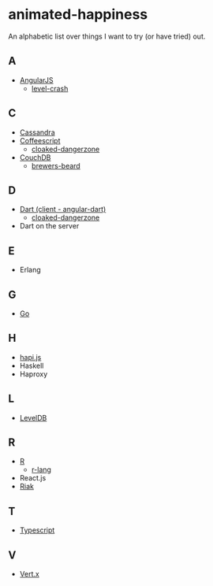animated-happiness
==================

An alphabetic list over things I want to try (or have tried) out.

## A
- [AngularJS](https://angularjs.org/)
  - [level-crash](https://github.com/eiriksm/level-crash)

## C
- [Cassandra](http://cassandra.apache.org/)
- [Coffeescript](http://coffeescript.org/)
  - [cloaked-dangerzone](https://github.com/eiriksm/cloaked-dangerzone)
- [CouchDB](http://couchdb.apache.org/)
  - [brewers-beard](https://github.com/eiriksm/brewers-beard)

## D
- [Dart (client - angular-dart)](https://angulardart.org/)
  - [cloaked-dangerzone](https://github.com/eiriksm/cloaked-dangerzone)
- Dart on the server

## E
- Erlang

## G
- [Go](http://golang.org/)

## H
- [hapi.js](https://github.com/spumko/hapi)
- Haskell
- Haproxy

## L
- [LevelDB](https://code.google.com/p/leveldb/)

## R
- [R](http://www.r-project.org/)
  - [r-lang](https://github.com/eiriksm/r-lang)
- React.js
- [Riak](http://basho.com/riak/)

## T
- [Typescript](http://www.typescriptlang.org/)

## V
- [Vert.x](http://vertx.io/)
